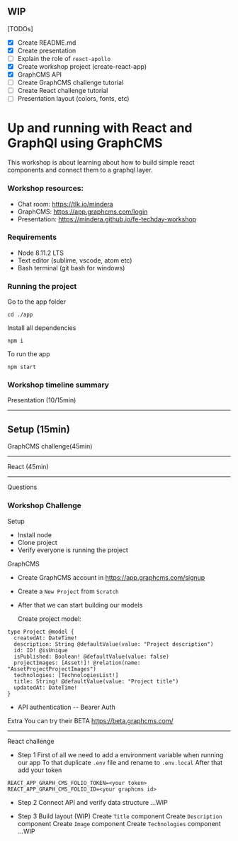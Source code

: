 ## WIP

[TODOs]
- [x] Create README.md
- [x] Create presentation
- [ ] Explain the role of `react-apollo`
- [x] Create workshop project (create-react-app)
- [x] GraphCMS API
- [ ] Create GraphCMS challenge tutorial
- [ ] Create React challenge tutorial
- [ ] Presentation layout (colors, fonts, etc)

# Up and running with React and GraphQl using GraphCMS

This workshop is about learning about how to build simple react components and connect them to a graphql layer.

### Workshop resources:

- Chat room: https://tlk.io/mindera
- GraphCMS: https://app.graphcms.com/login
- Presentation: https://mindera.github.io/fe-techday-workshop

### Requirements
- Node  8.11.2 LTS
- Text editor (sublime, vscode, atom etc)
- Bash terminal (git bash for windows)

### Running the project

Go to the app folder
```
cd ./app
```

Install all dependencies
```
npm i
```

To run the app
```
npm start
```

### Workshop timeline summary

Presentation (10/15min)

---
Setup (15min)
---
GraphCMS challenge(45min)

---

React (45min)

---

Questions



### Workshop Challenge

Setup
- Install node
- Clone project
- Verify everyone is running the project



GraphCMS 

- Create GraphCMS account in https://app.graphcms.com/signup

- Create a `New Project` from `Scratch`

- After that we can start building our models
  
  Create project model:
```Project
type Project @model {
  createdAt: DateTime!
  description: String @defaultValue(value: "Project description")
  id: ID! @isUnique
  isPublished: Boolean! @defaultValue(value: false)
  projectImages: [Asset!]! @relation(name: "AssetProjectProjectImages")
  technologies: [TechnologiesList!]
  title: String! @defaultValue(value: "Project title")
  updatedAt: DateTime!
}
```

- API authentication
  -- Bearer Auth

Extra
You can try their BETA https://beta.graphcms.com/

---
React challenge

- Step 1
First of all we need to add a environment variable when running our app
To that duplicate `.env` file and rename to `.env.local`
After that add your token
```
REACT_APP_GRAPH_CMS_FOLIO_TOKEN=<your token>
REACT_APP_GRAPH_CMS_FOLIO_ID=<your graphcms id>
```

- Step 2
Connect API and verify data structure
...WIP

- Step 3
Build layout (WIP)
Create `Title` component
Create `Description` component
Create `Image` component
Create `Technologies` component
...WIP